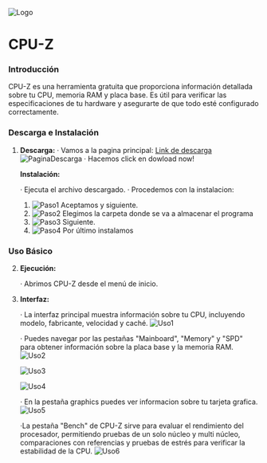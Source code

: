 ![Logo](./Imgs/imgCPU-Z/CPU-Z.jpg)

# CPU-Z

### Introducción

CPU-Z es una herramienta gratuita que proporciona información detallada sobre tu CPU, memoria RAM y placa base. Es útil para verificar las especificaciones de tu hardware y asegurarte de que todo esté configurado correctamente.

### Descarga e Instalación

1. **Descarga:**
   · Vamos a la pagina principal: [Link de descarga](https://www.cpuid.com/downloads/cpu-z/cpu-z_2.15-en.exe)
   ![PaginaDescarga](./Imgs/imgCPU-Z/pagD.png)
   · Hacemos click en dowload now!
   
   **Instalación:**
   
   · Ejecuta el archivo descargado.
   · Procedemos con la instalacion:
   
   1. ![Paso1](./Imgs/imgCPU-Z/inst1.png)
      Aceptamos y siguiente.
   2. ![Paso2](./Imgs/imgCPU-Z/inst2.png)
      Elegimos la carpeta donde se va a almacenar el programa
   3. ![Paso3](./Imgs/imgCPU-Z/inst3.png)
      Siguiente.
   4. ![Paso4](./Imgs/imgCPU-Z/inst4.png)
      Por último instalamos

### Uso Básico

2. **Ejecución:**
   
   · Abrimos CPU-Z desde el menú de inicio.
3. **Interfaz:**
   
   · La interfaz principal muestra información sobre tu CPU, incluyendo modelo, fabricante, velocidad y caché.
   ![Uso1](./Imgs/imgCPU-Z/uso1.png)

   · Puedes navegar por las pestañas "Mainboard", "Memory" y "SPD" para obtener información sobre la placa base y la memoria RAM.
   ![Uso2](./Imgs/imgCPU-Z/uso2.png)

   ![Uso3](./Imgs/imgCPU-Z/uso3.png)

   ![Uso4](./Imgs/imgCPU-Z/uso4.png)

   · En la pestaña graphics puedes ver informacion sobre tu tarjeta grafica.
   ![Uso5](./Imgs/imgCPU-Z/uso5.png)
   
   ·La pestaña "Bench" de CPU-Z sirve para evaluar el rendimiento del procesador, permitiendo pruebas de un solo núcleo y multi núcleo, comparaciones con referencias y pruebas de estrés para verificar la estabilidad de la CPU.
   ![Uso6](./Imgs/imgCPU-Z/uso6.png)


